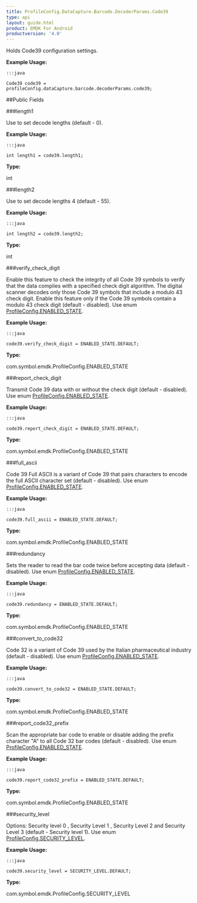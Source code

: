 ```yaml
---
title: ProfileConfig.DataCapture.Barcode.DecoderParams.Code39
type: api
layout: guide.html
product: EMDK For Android
productversion: '4.0'
---
```



Holds Code39 configuration settings. 
 

**Example Usage:**
	
	:::java
	
	Code39 code39 = profileConfig.dataCapture.barcode.decoderParams.code39;
	


##Public Fields

###length1

Use to set decode lengths (default - 0).
 
 

**Example Usage:**
	
	:::java
	
	int length1 = code39.length1;
	


**Type:**

int

###length2

Use to set decode lengths 4 (default - 55).
 
 

**Example Usage:**
	
	:::java
	
	int length2 = code39.length2;
	


**Type:**

int

###verify_check_digit

Enable this feature to check the integrity of all Code 39 symbols to verify that the data complies with a specified check digit algorithm. 
 The digital scanner decodes only those Code 39 symbols that include a modulo 43 check digit. 
 Enable this feature only if the Code 39 symbols contain a modulo 43 check digit (default - disabled).
 Use enum [ ProfileConfig.ENABLED_STATE](../ProfileConfig-ENABLED_STATE). 
 
 

**Example Usage:**
	
	:::java
	
	code39.verify_check_digit = ENABLED_STATE.DEFAULT;
	


**Type:**

com.symbol.emdk.ProfileConfig.ENABLED_STATE

###report_check_digit

Transmit Code 39 data with or without the check digit (default - disabled).
 Use enum [ ProfileConfig.ENABLED_STATE](../ProfileConfig-ENABLED_STATE). 
 
 

**Example Usage:**
	
	:::java
	
	code39.report_check_digit = ENABLED_STATE.DEFAULT;
	


**Type:**

com.symbol.emdk.ProfileConfig.ENABLED_STATE

###full_ascii

Code 39 Full ASCII is a variant of Code 39 that pairs characters to encode the full ASCII character set (default - disabled).
 Use enum [ ProfileConfig.ENABLED_STATE](../ProfileConfig-ENABLED_STATE). 
 
 

**Example Usage:**
	
	:::java
	
	code39.full_ascii = ENABLED_STATE.DEFAULT;
	


**Type:**

com.symbol.emdk.ProfileConfig.ENABLED_STATE

###redundancy

Sets the reader to read the bar code twice before accepting data (default - disabled).
 Use enum [ ProfileConfig.ENABLED_STATE](../ProfileConfig-ENABLED_STATE). 
 
 

**Example Usage:**
	
	:::java
	
	code39.redundancy = ENABLED_STATE.DEFAULT;
	


**Type:**

com.symbol.emdk.ProfileConfig.ENABLED_STATE

###convert_to_code32

Code 32 is a variant of Code 39 used by the Italian pharmaceutical industry (default - disabled).
 Use enum [ ProfileConfig.ENABLED_STATE](../ProfileConfig-ENABLED_STATE). 
 
 

**Example Usage:**
	
	:::java
	
	code39.convert_to_code32 = ENABLED_STATE.DEFAULT;
	


**Type:**

com.symbol.emdk.ProfileConfig.ENABLED_STATE

###report_code32_prefix

Scan the appropriate bar code to enable or disable adding the prefix character "A" to all Code 32 bar codes (default - disabled).
 Use enum [ ProfileConfig.ENABLED_STATE](../ProfileConfig-ENABLED_STATE). 
 
 

**Example Usage:**
	
	:::java
	
	code39.report_code32_prefix = ENABLED_STATE.DEFAULT;
	


**Type:**

com.symbol.emdk.ProfileConfig.ENABLED_STATE

###security_level

Options: Security level 0 , Security Level 1 , Security Level 2 and Security Level 3 (default - Security level 1).
 Use enum [ ProfileConfig.SECURITY_LEVEL](../ProfileConfig-SECURITY_LEVEL). 
 
 

**Example Usage:**
	
	:::java
	
	code39.security_level = SECURITY_LEVEL.DEFAULT;
	


**Type:**

com.symbol.emdk.ProfileConfig.SECURITY_LEVEL












